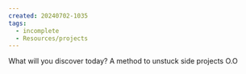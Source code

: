 ```yaml
---
created: 20240702-1035
tags:
  - incomplete
  - Resources/projects
---
```


What will you discover today?
A method to unstuck side projects O.O
